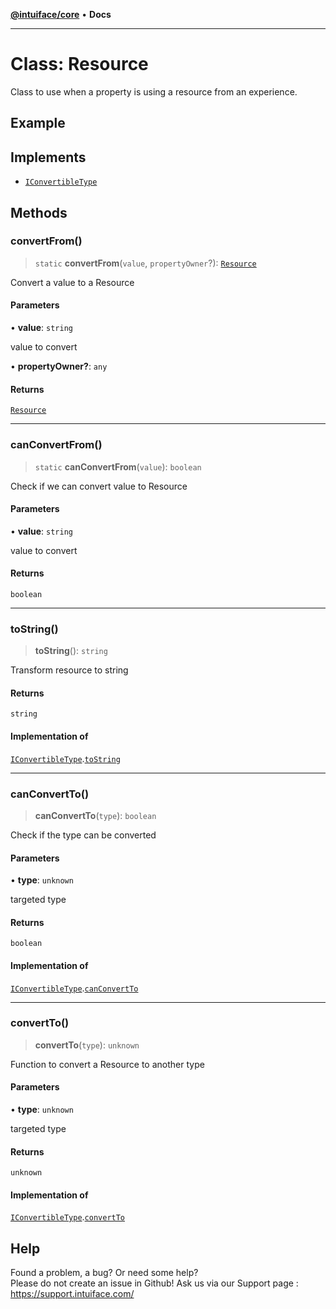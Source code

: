 [**@intuiface/core**](../README.md) • **Docs**

***

# Class: Resource

Class to use when a property is using a resource from an experience.

## Example

## Implements

- [`IConvertibleType`](../interfaces/IConvertibleType.md)

## Methods

### convertFrom()

> `static` **convertFrom**(`value`, `propertyOwner`?): [`Resource`](Resource.md)

Convert a value to a Resource

#### Parameters

• **value**: `string`

value to convert

• **propertyOwner?**: `any`

#### Returns

[`Resource`](Resource.md)

***

### canConvertFrom()

> `static` **canConvertFrom**(`value`): `boolean`

Check if we can convert value to Resource

#### Parameters

• **value**: `string`

value to convert

#### Returns

`boolean`

***

### toString()

> **toString**(): `string`

Transform resource to string

#### Returns

`string`

#### Implementation of

[`IConvertibleType`](../interfaces/IConvertibleType.md).[`toString`](../interfaces/IConvertibleType.md#tostring)

***

### canConvertTo()

> **canConvertTo**(`type`): `boolean`

Check if the type can be converted

#### Parameters

• **type**: `unknown`

targeted type

#### Returns

`boolean`

#### Implementation of

[`IConvertibleType`](../interfaces/IConvertibleType.md).[`canConvertTo`](../interfaces/IConvertibleType.md#canconvertto)

***

### convertTo()

> **convertTo**(`type`): `unknown`

Function to convert a Resource to another type

#### Parameters

• **type**: `unknown`

targeted type

#### Returns

`unknown`

#### Implementation of

[`IConvertibleType`](../interfaces/IConvertibleType.md).[`convertTo`](../interfaces/IConvertibleType.md#convertto)


## Help
Found a problem, a bug? Or need some help?  
Please do not create an issue in Github! Ask us via our Support page : https://support.intuiface.com/